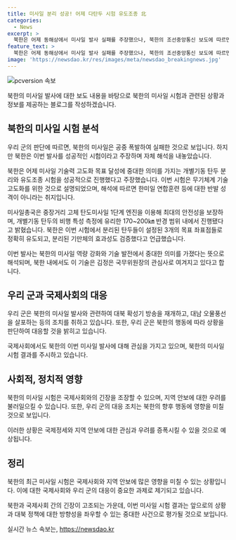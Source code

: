 ```yaml
---
title: 미사일 분리 성공! 어제 다탄두 시험 유도조종 北
categories:
  - News
excerpt: >
  북한은 어제 동해상에서 미사일 발사 실패를 주장했으나, 북한의 조선중앙통신 보도에 따르면 북한은 시스템의 성공적 향상을 주장하며 분리와 유도 조종을 성공적으로 진행한 것으로 밝혔습니다. 미사일총국은 시험이 중요한 의의를 부여하고 있으며, 북한의 미사일 역량 강화와 기술 발전을 강조했습니다. 북한이 다탄두 능력 확보를 위한 미사일 발사 시험을 공개한 것은 처음으로, 이는 핵·미사일 능력 고도화 과정에 중요한 단계로 여겨집니다.
feature_text: >
  북한은 어제 동해상에서 미사일 발사 실패를 주장했으나, 북한의 조선중앙통신 보도에 따르면 북한은 시스템의 성공적 향상을 주장하며 분리와 유도 조종을 성공적으로 진행한 것으로 밝혔습니다. 미사일총국은 시험이 중요한 의의를 부여하고 있으며, 북한의 미사일 역량 강화와 기술 발전을 강조했습니다. 북한이 다탄두 능력 확보를 위한 미사일 발사 시험을 공개한 것은 처음으로, 이는 핵·미사일 능력 고도화 과정에 중요한 단계로 여겨집니다.
image: 'https://newsdao.kr/res/images/meta/newsdao_breakingnews.jpg'
---
```


<p><img src="https://newsdao.kr/res/images/meta/newsdao_breakingnews.jpg" alt="pcversion 속보" /></p>

<p>북한의 미사일 발사에 대한 보도 내용을 바탕으로 북한의 미사일 시험과 관련된 상황과 정보를 제공하는 블로그를 작성하겠습니다. </p>

<h2 data-ke-size="size26">북한의 미사일 시험 분석</h2>

<p>우리 군의 판단에 따르면, 북한의 미사일은 공중 폭발하여 실패한 것으로 보입니다. 하지만 북한은 이번 발사를 성공적인 시험이라고 주장하며 자체 해석을 내놓았습니다.</p>

<p data-ke-size="size16">북한은 어제 미사일 기술력 고도화 목표 달성에 중대한 의미를 가지는 개별기동 탄두 분리와 유도조종 시험을 성공적으로 진행했다고 주장했습니다. 이번 시험은 무기체계 기술 고도화를 위한 것으로 설명되었으며, 해석에 따르면 한미일 연합훈련 등에 대한 반발 성격이 아니라는 취지입니다.</p>

<p data-ke-size="size16">미사일총국은 중장거리 고체 탄도미사일 1단계 엔진을 이용해 최대의 안전성을 보장하며, 개별기동 탄두의 비행 특성 측정에 유리한 170~200㎞ 반경 범위 내에서 진행됐다고 밝혔습니다. 북한은 이번 시험에서 분리된 탄두들이 설정된 3개의 목표 좌표점들로 정확히 유도되고, 분리된 기만체의 효과성도 검증했다고 언급했습니다.</p>

<p>이번 발사는 북한의 미사일 역량 강화와 기술 발전에서 중대한 의미를 가졌다는 뜻으로 해석되며, 북한 내에서도 이 기술은 김정은 국무위원장의 관심사로 여겨지고 있다고 합니다.</p>

<h2 data-ke-size="size26">우리 군과 국제사회의 대응</h2>

<p>우리 군은 북한의 미사일 발사와 관련하여 대북 확성기 방송을 재개하고, 대남 오물풍선을 살포하는 등의 조치를 취하고 있습니다. 또한, 우리 군은 북한의 행동에 따라 상황을 판단하여 대응할 것을 밝히고 있습니다.</p>

<p>국제사회에서도 북한의 이번 미사일 발사에 대해 관심을 가지고 있으며, 북한의 미사일 시험 결과를 주시하고 있습니다.</p>

<h2 data-ke-size="size26">사회적, 정치적 영향</h2>

<p>북한의 미사일 시험은 국제사회와의 긴장을 조장할 수 있으며, 지역 안보에 대한 우려를 불러일으킬 수 있습니다. 또한, 우리 군의 대응 조치는 북한의 향후 행동에 영향을 미칠 것으로 보입니다.</p>

<p>이러한 상황은 국제정세와 지역 안보에 대한 관심과 우려를 증폭시킬 수 있을 것으로 예상됩니다.</p>

<h2 data-ke-size="size26">정리</h2>

<p>북한의 최근 미사일 시험은 국제사회와 지역 안보에 많은 영향을 미칠 수 있는 상황입니다. 이에 대한 국제사회와 우리 군의 대응이 중요한 과제로 제기되고 있습니다.</p>

<p>북한과 국제사회 간의 긴장이 고조되는 가운데, 이번 미사일 시험 결과는 앞으로의 상황과 대북 정책에 대한 방향성을 좌우할 수 있는 중대한 사건으로 평가될 것으로 보입니다.</p>
실시간 뉴스 속보는, <a href="https://newsdao.kr" rel="dofollow">https://newsdao.kr</a>


